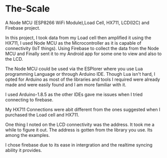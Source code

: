 # The-Scale
A Node MCU (ESP8266 WiFi Module),Load Cell, HX711, LCD(I2C) and Firebase project.

In this project, I took data from my Load cell then amplified it using the HX711,
I used Node MCU as the Microcontroller as it is capable of connectivity (IoT things).
Using Firebase to collect the data from the Node MCU and Finally sent it to my Android app for some one to view and also to the LCD.

The Node MCU could be used via the ESPlorer where you use Lua programming Language or through Arduino IDE. Though Lua isn't hard, I opted for Arduino as most of the libraries and tools I required were already made and were easily found and I am more familiar with it.

I used Arduino-1.8.5 as the other IDEs gave me issues when I tried connecting to firebase.

My HX711 Connections were abit different from the ones suggested when I purchased the Load cell and HX711.

One thing I noted on the LCD connectivity was the address. It took me a while to figure it out. The address is gotten from the library you use. Its among the examples. 

I chose firebase due to its ease in intergration and the realtime syncing ability it provides.

